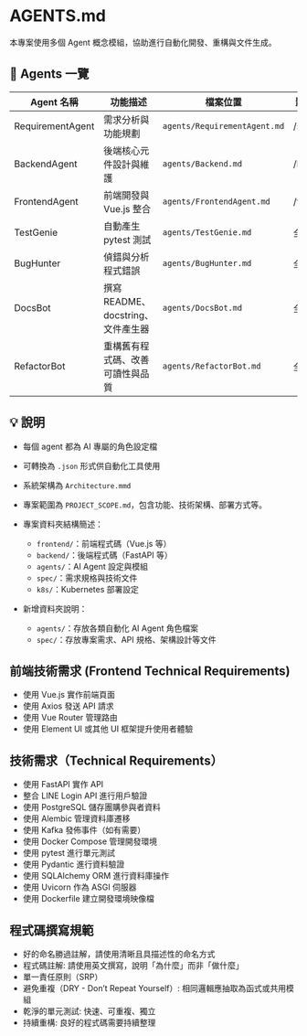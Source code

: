 # AGENTS.md

本專案使用多個 Agent 概念模組，協助進行自動化開發、重構與文件生成。

## 🧠 Agents 一覽

| Agent 名稱       | 功能描述                           | 檔案位置                     | 影響範圍  |
| ---------------- | ---------------------------------- | ---------------------------- | --------- |
| RequirementAgent | 需求分析與功能規劃                 | `agents/RequirementAgent.md` | /spec     |
| BackendAgent     | 後端核心元件設計與維護             | `agents/Backend.md`          | /backend  |
| FrontendAgent    | 前端開發與 Vue.js 整合             | `agents/FrontendAgent.md`    | /frontend |
| TestGenie        | 自動產生 pytest 測試               | `agents/TestGenie.md`        | 全域      |
| BugHunter        | 偵錯與分析程式錯誤                 | `agents/BugHunter.md`        | 全域      |
| DocsBot          | 撰寫 README、docstring、文件產生器 | `agents/DocsBot.md`          | 全域      |
| RefactorBot      | 重構舊有程式碼、改善可讀性與品質   | `agents/RefactorBot.md`      | 全域      |

## 💡 說明

- 每個 agent 都為 AI 專屬的角色設定檔
- 可轉換為 `.json` 形式供自動化工具使用
- 系統架構為 `Architecture.mmd`
- 專案範圍為 `PROJECT_SCOPE.md`，包含功能、技術架構、部署方式等。
- 專案資料夾結構簡述：

  - `frontend/`：前端程式碼（Vue.js 等）
  - `backend/`：後端程式碼（FastAPI 等）
  - `agents/`：AI Agent 設定與模組
  - `spec/`：需求規格與技術文件
  - `k8s/`：Kubernetes 部署設定

- 新增資料夾說明：
  - `agents/`：存放各類自動化 AI Agent 角色檔案
  - `spec/`：存放專案需求、API 規格、架構設計等文件

## 前端技術需求 (Frontend Technical Requirements)

- 使用 Vue.js 實作前端頁面
- 使用 Axios 發送 API 請求
- 使用 Vue Router 管理路由
- 使用 Element UI 或其他 UI 框架提升使用者體驗

## 技術需求（Technical Requirements）

- 使用 FastAPI 實作 API
- 整合 LINE Login API 進行用戶驗證
- 使用 PostgreSQL 儲存團購參與者資料
- 使用 Alembic 管理資料庫遷移
- 使用 Kafka 發佈事件（如有需要）
- 使用 Docker Compose 管理開發環境
- 使用 pytest 進行單元測試
- 使用 Pydantic 進行資料驗證
- 使用 SQLAlchemy ORM 進行資料庫操作
- 使用 Uvicorn 作為 ASGI 伺服器
- 使用 Dockerfile 建立開發環境映像檔

## 程式碼撰寫規範

- 好的命名勝過註解，請使用清晰且具描述性的命名方式
- 程式碼註解: 請使用英文撰寫，說明「為什麼」而非「做什麼」
- 單一責任原則（SRP）
- 避免重複（DRY - Don’t Repeat Yourself）: 相同邏輯應抽取為函式或共用模組
- 乾淨的單元測試: 快速、可重複、獨立
- 持續重構: 良好的程式碼需要持續整理
